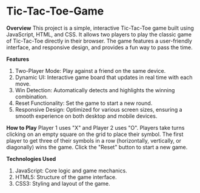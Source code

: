 # Tic-Tac-Toe-Game
**Overview**
This project is a simple, interactive Tic-Tac-Toe game built using JavaScript, HTML, and CSS. It allows two players to play the classic game of Tic-Tac-Toe directly in their browser. The game features a user-friendly interface, and responsive design, and provides a fun way to pass the time.

**Features**
1. Two-Player Mode: Play against a friend on the same device.
2. Dynamic UI: Interactive game board that updates in real time with each move.
3. Win Detection: Automatically detects and highlights the winning combination.
4. Reset Functionality: Set the game to start a new round.
5. Responsive Design: Optimized for various screen sizes, ensuring a smooth experience on both desktop and mobile devices.

**How to Play**
Player 1 uses "X" and Player 2 uses "O".
Players take turns clicking on an empty square on the grid to place their symbol.
The first player to get three of their symbols in a row (horizontally, vertically, or diagonally) wins the game.
Click the "Reset" button to start a new game.

**Technologies Used**
1. JavaScript: Core logic and game mechanics.
2. HTML5: Structure of the game interface.
3. CSS3: Styling and layout of the game.
